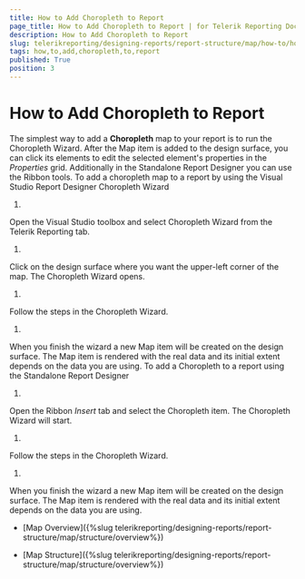 ```yaml
---
title: How to Add Choropleth to Report
page_title: How to Add Choropleth to Report | for Telerik Reporting Documentation
description: How to Add Choropleth to Report
slug: telerikreporting/designing-reports/report-structure/map/how-to/how-to-add-choropleth-to-report
tags: how,to,add,choropleth,to,report
published: True
position: 3
---
```


# How to Add Choropleth to Report



The simplest way to add a __Choropleth__ map to your report is to run the Choropleth Wizard.
        After the Map item is added to the design surface, you can click its elements to edit the selected element's properties in the
        *Properties* grid. Additionally in the Standalone Report Designer you can use the Ribbon tools.
      To add a choropleth map to a report by using the Visual Studio Report Designer Choropleth Wizard

1. 

Open the Visual Studio toolbox and select Choropleth Wizard from the Telerik Reporting tab.

1. 

Click on the design surface where you want the upper-left corner of the map.
              The Choropleth Wizard opens.
            

1. 

Follow the steps in the Choropleth Wizard.

1. 

When you finish the wizard a new Map item will be created on the design surface. The Map item is rendered with the real data
              and its initial extent depends on the data you are using.
            To add a Choropleth to a report using the Standalone Report Designer

1. 

Open the Ribbon *Insert* tab and select the Choropleth item. The Choropleth Wizard will start.
            

1. 

Follow the steps in the Choropleth Wizard.

1. 

When you finish the wizard a new Map item will be created on the design surface. The Map item is rendered with the real data
              and its initial extent depends on the data you are using.
            

 * [Map Overview]({%slug telerikreporting/designing-reports/report-structure/map/structure/overview%})

 * [Map Structure]({%slug telerikreporting/designing-reports/report-structure/map/structure/overview%})

